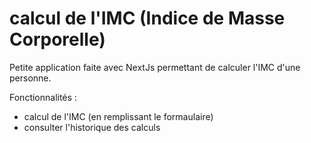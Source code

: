 # calcul de l'IMC (Indice de Masse Corporelle)
Petite application faite avec NextJs permettant de calculer l'IMC d'une personne.

Fonctionnalités :
 - calcul de l'IMC (en remplissant le formaulaire)
 - consulter l'historique des calculs